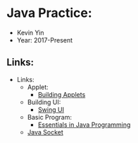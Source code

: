 # Java Practice:
- Kevin Yin
- Year: 2017-Present

## Links: 
- Links:
    - Applet:
        - [Building Applets](http://www.oracle.com/technetwork/java/applet-137165.html)
    - Building UI:
        - [Swing UI](http://www.oracle.com/technetwork/java/front-139339.html)
    - Basic Program:
        - [Essentials in Java Programming](http://www.oracle.com/technetwork/java/index-138747.html)
    - [Java Socket](http://www.oracle.com/technetwork/java/socket-140484.html#server)
